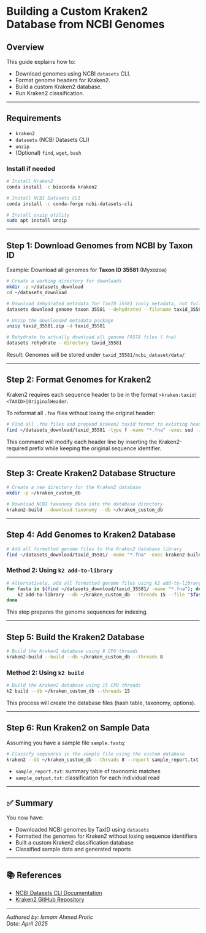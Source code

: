 # Building a Custom Kraken2 Database from NCBI Genomes

## Overview
This guide explains how to:
- Download genomes using NCBI `datasets` CLI.
- Format genome headers for Kraken2.
- Build a custom Kraken2 database.
- Run Kraken2 classification.

---

## Requirements

- `kraken2`
- `datasets` (NCBI Datasets CLI)
- `unzip`
- (Optional) `find`, `wget`, `bash`

### Install if needed
```bash
# Install Kraken2
conda install -c bioconda kraken2

# Install NCBI Datasets CLI
conda install -c conda-forge ncbi-datasets-cli

# Install unzip utility
sudo apt install unzip
```

---

## Step 1: Download Genomes from NCBI by Taxon ID

Example: Download all genomes for **Taxon ID 35581** (Myxozoa)

```bash
# Create a working directory for downloads
mkdir -p ~/datasets_download
cd ~/datasets_download

# Download dehydrated metadata for TaxID 35581 (only metadata, not full genomes)
datasets download genome taxon 35581 --dehydrated --filename taxid_35581.zip

# Unzip the downloaded metadata package
unzip taxid_35581.zip -d taxid_35581

# Rehydrate to actually download all genome FASTA files (.fna)
datasets rehydrate --directory taxid_35581
```

Result: Genomes will be stored under `taxid_35581/ncbi_dataset/data/`

---

## Step 2: Format Genomes for Kraken2

Kraken2 requires each sequence header to be in the format `>kraken:taxid|<TAXID>|OriginalHeader`.

To reformat all `.fna` files without losing the original header:

```bash
# Find all .fna files and prepend Kraken2 taxid format to existing headers
find ~/datasets_download/taxid_35581 -type f -name "*.fna" -exec sed -i 's/^>/>kraken:taxid|35581|/' {} \;
```

This command will modify each header line by inserting the Kraken2-required prefix while keeping the original sequence identifier.

---

## Step 3: Create Kraken2 Database Structure

```bash
# Create a new directory for the Kraken2 database
mkdir -p ~/kraken_custom_db

# Download NCBI taxonomy data into the database directory
kraken2-build --download-taxonomy --db ~/kraken_custom_db

```

---

## Step 4: Add Genomes to Kraken2 Database

```bash
# Add all formatted genome files to the Kraken2 database library
find ~/datasets_download/taxid_35581/ -name "*.fna" -exec kraken2-build --add-to-library {} --db ~/kraken_custom_db \;
```

### Method 2: Using `k2 add-to-library`
```bash
# Alternatively, add all formatted genome files using k2 add-to-library, which is a new wrapper introduced by the developers 
for fasta in $(find ~/datasets_download/taxid_35581/ -name "*.fna"); do
    k2 add-to-library --db ~/kraken_custom_db --threads 15 --file "$fasta" #k2 has the new --threads option, which is handy when adding a large number of genomes
done
```

This step prepares the genome sequences for indexing.

---

## Step 5: Build the Kraken2 Database

```bash
# Build the Kraken2 database using 8 CPU threads
kraken2-build --build --db ~/kraken_custom_db --threads 8
```

### Method 2: Using `k2 build`
```bash
# Build the Kraken2 database using 15 CPU threads
k2 build --db ~/kraken_custom_db --threads 15
```

This process will create the database files (hash table, taxonomy, options).

---

## Step 6: Run Kraken2 on Sample Data

Assuming you have a sample file `sample.fastq`:

```bash
# Classify sequences in the sample file using the custom database
kraken2 --db ~/kraken_custom_db --threads 8 --report sample_report.txt --output sample_output.txt sample.fastq
```

- `sample_report.txt`: summary table of taxonomic matches
- `sample_output.txt`: classification for each individual read

---


## ✅ Summary

You now have:
- Downloaded NCBI genomes by TaxID using `datasets`
- Formatted the genomes for Kraken2 without losing sequence identifiers
- Built a custom Kraken2 classification database
- Classified sample data and generated reports

---

## 📚 References

- [NCBI Datasets CLI Documentation](https://www.ncbi.nlm.nih.gov/datasets/docs/v2/)
- [Kraken2 GitHub Repository](https://github.com/DerrickWood/kraken2)

---

_Authored by: Ismam Ahmed Protic_  
_Date: April 2025_

